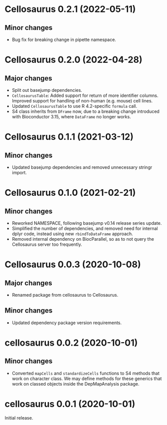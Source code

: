 # Cellosaurus 0.2.1 (2022-05-11)

## Minor changes

- Bug fix for breaking change in pipette namespace.

# Cellosaurus 0.2.0 (2022-04-28)

## Major changes

- Split out basejump dependencies.
- `CellosaurusTable`: Added support for return of more identifier columns.
  Improved support for handling of non-human (e.g. mouse) cell lines.
- Updated `CellosaurusTable` to use R 4.2-specific `formula` call.
- S4 class inherits from `DFrame` now, due to a breaking change introduced
  with Bioconductor 3.15, where `DataFrame` no longer works.

# Cellosaurus 0.1.1 (2021-03-12)

## Minor changes

- Updated basejump dependencies and removed unnecessary stringr import.

# Cellosaurus 0.1.0 (2021-02-21)

## Minor changes

- Reworked NAMESPACE, following basejump v0.14 release series update.
- Simplified the number of dependencies, and removed need for internal dplyr
  code, instead using new `rbindToDataFrame` approach.
- Removed internal dependency on BiocParallel, so as to not query the
  Cellosaurus server too frequently.

# Cellosaurus 0.0.3 (2020-10-08)

## Major changes

- Renamed package from cellosaurus to Cellosaurus.

## Minor changes

- Updated dependency package version requirements.

# cellosaurus 0.0.2 (2020-10-01)

## Minor changes

- Converted `mapCells` and `standardizeCells` functions to S4 methods that work
  on character class. We may define methods for these generics that work on
  classed objects inside the DepMapAnalysis package.

# cellosaurus 0.0.1 (2020-10-01)

Initial release.

